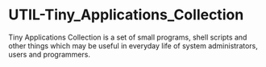 # UTIL-Tiny_Applications_Collection
Tiny Applications Collection is a set of small programs, shell scripts and  other things  which  may be  useful  in everyday  life of  system administrators, users  and programmers.
